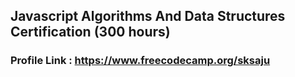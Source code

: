 ## Javascript Algorithms And Data Structures Certification (300 hours)

### Profile Link : https://www.freecodecamp.org/sksaju
